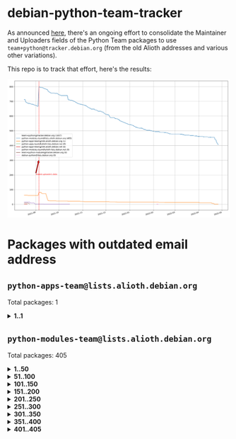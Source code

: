 # debian-python-team-tracker



As announced [here](https://lists.debian.org/debian-python/2021/08/msg00006.html), there's an ongoing effort to consolidate the Maintainer and Uploaders fields of the Python Team packages to use `team+python@tracker.debian.org` (from the old Alioth addresses and various other variations).



This repo is to track that effort, here's the results:



![Python team emails](images/python_team_emails.svg)


# Packages with outdated email address

## `python-apps-team@lists.alioth.debian.org`
Total packages: 1
<details>
<summary><b>1..1</b></summary>


| # | Package | Version |
| --- | --- | --- |
| 1 | [lightyears](https://tracker.debian.org/lightyears) | 1.4-2 |
</details>

## `python-modules-team@lists.alioth.debian.org`
Total packages: 405
<details>
<summary><b>1..50</b></summary>


| # | Package | Version |
| --- | --- | --- |
| 1 | [colorclass](https://tracker.debian.org/colorclass) | 2.2.0-2.2 |
| 2 | [cookiecutter](https://tracker.debian.org/cookiecutter) | 1.7.3-1 |
| 3 | [debiancontributors](https://tracker.debian.org/debiancontributors) | 0.7.8-2 |
| 4 | [devpi-common](https://tracker.debian.org/devpi-common) | 3.2.2-1.1 |
| 5 | [django-bitfield](https://tracker.debian.org/django-bitfield) | 1.9.6-2 |
| 6 | [django-hvad](https://tracker.debian.org/django-hvad) | 1.8.0-1.1 |
| 7 | [django-js-reverse](https://tracker.debian.org/django-js-reverse) | 0.7.3-1.1 |
| 8 | [django-nose](https://tracker.debian.org/django-nose) | 1.4.6-2.1 |
| 9 | [django-pipeline](https://tracker.debian.org/django-pipeline) | 1.6.14-3 |
| 10 | [dnsdiag](https://tracker.debian.org/dnsdiag) | 2.0.2-1 |
| 11 | [dockerpty](https://tracker.debian.org/dockerpty) | 0.4.1-2 |
| 12 | [elasticsearch-curator](https://tracker.debian.org/elasticsearch-curator) | 5.8.1-1 |
| 13 | [enzyme](https://tracker.debian.org/enzyme) | 0.4.1-2 |
| 14 | [exam](https://tracker.debian.org/exam) | 0.10.5-3 |
| 15 | [factory-boy](https://tracker.debian.org/factory-boy) | 2.11.1-3 |
| 16 | [faker](https://tracker.debian.org/faker) | 0.9.3-0.1 |
| 17 | [fakesleep](https://tracker.debian.org/fakesleep) | 0.1-2 |
| 18 | [fastchunking](https://tracker.debian.org/fastchunking) | 0.0.3-2 |
| 19 | [feedgenerator](https://tracker.debian.org/feedgenerator) | 1.9-2 |
| 20 | [flask-api](https://tracker.debian.org/flask-api) | 1.1+dfsg-1.1 |
| 21 | [flask-babelex](https://tracker.debian.org/flask-babelex) | 0.9.4-1 |
| 22 | [flask-bcrypt](https://tracker.debian.org/flask-bcrypt) | 0.7.1-2 |
| 23 | [flask-compress](https://tracker.debian.org/flask-compress) | 1.4.0-3 |
| 24 | [flask-gravatar](https://tracker.debian.org/flask-gravatar) | 0.4.2-2 |
| 25 | [flask-htmlmin](https://tracker.debian.org/flask-htmlmin) | 1.3.2-2 |
| 26 | [flask-ldapconn](https://tracker.debian.org/flask-ldapconn) | 0.7.2-1.1 |
| 27 | [flask-limiter](https://tracker.debian.org/flask-limiter) | 1.0.1-2 |
| 28 | [flask-mail](https://tracker.debian.org/flask-mail) | 0.9.1+dfsg1-1.1 |
| 29 | [flask-mongoengine](https://tracker.debian.org/flask-mongoengine) | 0.9.3-4 |
| 30 | [flask-multistatic](https://tracker.debian.org/flask-multistatic) | 1.0-2 |
| 31 | [flask-script](https://tracker.debian.org/flask-script) | 2.0.6-2 |
| 32 | [flask-silk](https://tracker.debian.org/flask-silk) | 0.2-18 |
| 33 | [flask-wtf](https://tracker.debian.org/flask-wtf) | 0.14.3-1 |
| 34 | [flufl.enum](https://tracker.debian.org/flufl.enum) | 4.1.1-3 |
| 35 | [flufl.i18n](https://tracker.debian.org/flufl.i18n) | 3.0.1-1 |
| 36 | [flufl.lock](https://tracker.debian.org/flufl.lock) | 5.0.1-1 |
| 37 | [flufl.password](https://tracker.debian.org/flufl.password) | 1.3-3 |
| 38 | [flufl.testing](https://tracker.debian.org/flufl.testing) | 0.7-2 |
| 39 | [gerritlib](https://tracker.debian.org/gerritlib) | 0.8.0-2 |
| 40 | [gmplot](https://tracker.debian.org/gmplot) | 1.2.0-2 |
| 41 | [gtextfsm](https://tracker.debian.org/gtextfsm) | 1.1.0-2 |
| 42 | [gtts](https://tracker.debian.org/gtts) | 2.0.3-1 |
| 43 | [gtts-token](https://tracker.debian.org/gtts-token) | 1.1.3-1 |
| 44 | [guzzle-sphinx-theme](https://tracker.debian.org/guzzle-sphinx-theme) | 0.7.11-5 |
| 45 | [hachoir](https://tracker.debian.org/hachoir) | 3.1.0+dfsg-3 |
| 46 | [haproxy-log-analysis](https://tracker.debian.org/haproxy-log-analysis) | 2.0~b0-2 |
| 47 | [heapdict](https://tracker.debian.org/heapdict) | 1.0.1-1 |
| 48 | [hiro](https://tracker.debian.org/hiro) | 0.5-2 |
| 49 | [hypothesis-auto](https://tracker.debian.org/hypothesis-auto) | 1.1.4-2 |
| 50 | [importmagic](https://tracker.debian.org/importmagic) | 0.1.7-2 |
</details>
<details>
<summary><b>51..100</b></summary>

| # | Package | Version |
| --- | --- | --- |
| 51 | [inflection](https://tracker.debian.org/inflection) | 0.3.1-2 |
| 52 | [json-tricks](https://tracker.debian.org/json-tricks) | 3.11.0-2 |
| 53 | [jsonhyperschema-codec](https://tracker.debian.org/jsonhyperschema-codec) | 1.0.3-2 |
| 54 | [jupyter-sphinx-theme](https://tracker.debian.org/jupyter-sphinx-theme) | 0.0.6+ds1-10 |
| 55 | [kitchen](https://tracker.debian.org/kitchen) | 1.2.6-2 |
| 56 | [kivy](https://tracker.debian.org/kivy) | 1.11.0-2 |
| 57 | [lazr.delegates](https://tracker.debian.org/lazr.delegates) | 2.0.3-2 |
| 58 | [lazr.smtptest](https://tracker.debian.org/lazr.smtptest) | 2.0.3-2 |
| 59 | [libthumbor](https://tracker.debian.org/libthumbor) | 1.3.3-2 |
| 60 | [logilab-constraint](https://tracker.debian.org/logilab-constraint) | 0.6.0-2 |
| 61 | [mako](https://tracker.debian.org/mako) | 1.1.3+ds1-2 |
| 62 | [manuel](https://tracker.debian.org/manuel) | 1.10.1-2 |
| 63 | [mercurial-extension-utils](https://tracker.debian.org/mercurial-extension-utils) | 1.5.1-3 |
| 64 | [mercurial-keyring](https://tracker.debian.org/mercurial-keyring) | 1.3.1-3 |
| 65 | [milksnake](https://tracker.debian.org/milksnake) | 0.1.5-1 |
| 66 | [mimerender](https://tracker.debian.org/mimerender) | 0.6.0-2 |
| 67 | [mmllib](https://tracker.debian.org/mmllib) | 0.3.0.post1-2 |
| 68 | [mockldap](https://tracker.debian.org/mockldap) | 0.3.0-4 |
| 69 | [modernize](https://tracker.debian.org/modernize) | 0.7-2 |
| 70 | [moksha.common](https://tracker.debian.org/moksha.common) | 1.2.5-4 |
| 71 | [mrtparse](https://tracker.debian.org/mrtparse) | 1.6-2 |
| 72 | [musicbrainzngs](https://tracker.debian.org/musicbrainzngs) | 0.7.1-2 |
| 73 | [mutagen](https://tracker.debian.org/mutagen) | 1.45.1-2 |
| 74 | [mwic](https://tracker.debian.org/mwic) | 0.7.8-1 |
| 75 | [mysql-connector-python](https://tracker.debian.org/mysql-connector-python) | 8.0.15-2 |
| 76 | [nb2plots](https://tracker.debian.org/nb2plots) | 0.6-2 |
| 77 | [netmiko](https://tracker.debian.org/netmiko) | 2.4.2-1 |
| 78 | [networkx](https://tracker.debian.org/networkx) | 2.5+ds-2 |
| 79 | [nose2](https://tracker.debian.org/nose2) | 0.9.2-1 |
| 80 | [ntplib](https://tracker.debian.org/ntplib) | 0.3.3-2 |
| 81 | [numpy-stl](https://tracker.debian.org/numpy-stl) | 2.9.0-1 |
| 82 | [obsub](https://tracker.debian.org/obsub) | 0.2-4 |
| 83 | [okasha](https://tracker.debian.org/okasha) | 0.2.4-4 |
| 84 | [overpass](https://tracker.debian.org/overpass) | 0.7-1 |
| 85 | [pastescript](https://tracker.debian.org/pastescript) | 2.0.2-4 |
| 86 | [pep8](https://tracker.debian.org/pep8) | 1.7.1-9 |
| 87 | [pep8-naming](https://tracker.debian.org/pep8-naming) | 0.10.0-1 |
| 88 | [pg8000](https://tracker.debian.org/pg8000) | 1.10.6-2 |
| 89 | [pidcat](https://tracker.debian.org/pidcat) | 2.1.0-4 |
| 90 | [plastex](https://tracker.debian.org/plastex) | 2.1-2 |
| 91 | [portio](https://tracker.debian.org/portio) | 0.5-4 |
| 92 | [power](https://tracker.debian.org/power) | 1.4+dfsg-4 |
| 93 | [pprintpp](https://tracker.debian.org/pprintpp) | 0.4.0-2 |
| 94 | [preggy](https://tracker.debian.org/preggy) | 1.4.4-1 |
| 95 | [ptable](https://tracker.debian.org/ptable) | 0.9.2-2 |
| 96 | [py-radix](https://tracker.debian.org/py-radix) | 0.10.0-3 |
| 97 | [py3dns](https://tracker.debian.org/py3dns) | 3.2.1-1 |
| 98 | [pyasn1](https://tracker.debian.org/pyasn1) | 0.4.8-1 |
| 99 | [pybindgen](https://tracker.debian.org/pybindgen) | 0.20.0+dfsg1-2 |
| 100 | [pycallgraph](https://tracker.debian.org/pycallgraph) | 1.1.3-1.2 |
</details>
<details>
<summary><b>101..150</b></summary>

| # | Package | Version |
| --- | --- | --- |
| 101 | [pycxx](https://tracker.debian.org/pycxx) | 7.1.4-0.2 |
| 102 | [pydbus](https://tracker.debian.org/pydbus) | 0.6.0-4 |
| 103 | [pydenticon](https://tracker.debian.org/pydenticon) | 0.3.1-2 |
| 104 | [pydispatcher](https://tracker.debian.org/pydispatcher) | 2.0.5-2 |
| 105 | [pydle](https://tracker.debian.org/pydle) | 0.9.4-2 |
| 106 | [pyfg](https://tracker.debian.org/pyfg) | 0.50-2 |
| 107 | [pyfiglet](https://tracker.debian.org/pyfiglet) | 0.8.0+dfsg-1 |
| 108 | [pyfribidi](https://tracker.debian.org/pyfribidi) | 0.12.0+repack-7 |
| 109 | [pygeoif](https://tracker.debian.org/pygeoif) | 0.7-2 |
| 110 | [pygtail](https://tracker.debian.org/pygtail) | 0.6.1-2 |
| 111 | [pygtkspellcheck](https://tracker.debian.org/pygtkspellcheck) | 4.0.5-2 |
| 112 | [pyinotify](https://tracker.debian.org/pyinotify) | 0.9.6-1.3 |
| 113 | [pyiosxr](https://tracker.debian.org/pyiosxr) | 0.52-1.1 |
| 114 | [pyjavaproperties](https://tracker.debian.org/pyjavaproperties) | 0.7-2 |
| 115 | [pyjokes](https://tracker.debian.org/pyjokes) | 0.5.0-3 |
| 116 | [pykcs11](https://tracker.debian.org/pykcs11) | 1.5.10-1 |
| 117 | [pylama](https://tracker.debian.org/pylama) | 7.4.3-3 |
| 118 | [pylibmc](https://tracker.debian.org/pylibmc) | 1.5.2-3 |
| 119 | [pylint-celery](https://tracker.debian.org/pylint-celery) | 0.3-5 |
| 120 | [pylint-common](https://tracker.debian.org/pylint-common) | 0.2.5-4 |
| 121 | [pylint-django](https://tracker.debian.org/pylint-django) | 2.0.13-1 |
| 122 | [pylint-flask](https://tracker.debian.org/pylint-flask) | 0.5-4 |
| 123 | [pymacs](https://tracker.debian.org/pymacs) | 0.25-3 |
| 124 | [pynag](https://tracker.debian.org/pynag) | 1.1.2+dfsg-2 |
| 125 | [pynliner](https://tracker.debian.org/pynliner) | 0.8.0-2 |
| 126 | [pyopengl](https://tracker.debian.org/pyopengl) | 3.1.5+dfsg-1 |
| 127 | [pyprind](https://tracker.debian.org/pyprind) | 2.11.2-2 |
| 128 | [pyquery](https://tracker.debian.org/pyquery) | 1.2.9-4 |
| 129 | [pyrad](https://tracker.debian.org/pyrad) | 2.1-2 |
| 130 | [pysimplesoap](https://tracker.debian.org/pysimplesoap) | 1.16.2-3 |
| 131 | [pysmi](https://tracker.debian.org/pysmi) | 0.3.2-2 |
| 132 | [pysodium](https://tracker.debian.org/pysodium) | 0.7.0-2 |
| 133 | [pyspf](https://tracker.debian.org/pyspf) | 2.0.14-2 |
| 134 | [pysrt](https://tracker.debian.org/pysrt) | 1.0.1-2 |
| 135 | [pyssim](https://tracker.debian.org/pyssim) | 0.2-2 |
| 136 | [pytaglib](https://tracker.debian.org/pytaglib) | 0.3.6+dfsg-2 |
| 137 | [pytds](https://tracker.debian.org/pytds) | 1.10.0-1 |
| 138 | [pytest-bdd](https://tracker.debian.org/pytest-bdd) | 3.2.1-1 |
| 139 | [pytest-cookies](https://tracker.debian.org/pytest-cookies) | 0.4.0-1 |
| 140 | [pytest-django](https://tracker.debian.org/pytest-django) | 3.5.1-1 |
| 141 | [pytest-expect](https://tracker.debian.org/pytest-expect) | 1.1.0-2 |
| 142 | [pytest-httpbin](https://tracker.debian.org/pytest-httpbin) | 1.0.0-2 |
| 143 | [pytest-runner](https://tracker.debian.org/pytest-runner) | 2.11.1-1.2 |
| 144 | [pytest-sugar](https://tracker.debian.org/pytest-sugar) | 0.9.4-1 |
| 145 | [pytest-tornado](https://tracker.debian.org/pytest-tornado) | 0.8.1-1 |
| 146 | [pytest-vcr](https://tracker.debian.org/pytest-vcr) | 1.0.2-2 |
| 147 | [python-activipy](https://tracker.debian.org/python-activipy) | 0.1-7 |
| 148 | [python-adal](https://tracker.debian.org/python-adal) | 1.2.2-1 |
| 149 | [python-aiohttp-session](https://tracker.debian.org/python-aiohttp-session) | 2.9.0-2 |
| 150 | [python-aioinflux](https://tracker.debian.org/python-aioinflux) | 0.9.0-2 |
</details>
<details>
<summary><b>151..200</b></summary>

| # | Package | Version |
| --- | --- | --- |
| 151 | [python-aiomeasures](https://tracker.debian.org/python-aiomeasures) | 0.5.14-3 |
| 152 | [python-amqplib](https://tracker.debian.org/python-amqplib) | 1.0.2-2 |
| 153 | [python-aptly](https://tracker.debian.org/python-aptly) | 0.12.10-2 |
| 154 | [python-args](https://tracker.debian.org/python-args) | 0.1.0-3 |
| 155 | [python-arpy](https://tracker.debian.org/python-arpy) | 1.1.1-4 |
| 156 | [python-astor](https://tracker.debian.org/python-astor) | 0.8.1-1 |
| 157 | [python-base58](https://tracker.debian.org/python-base58) | 1.0.3-1.1 |
| 158 | [python-bcdoc](https://tracker.debian.org/python-bcdoc) | 0.16.0-2 |
| 159 | [python-bitbucket-api](https://tracker.debian.org/python-bitbucket-api) | 0.5.0-3 |
| 160 | [python-box](https://tracker.debian.org/python-box) | 3.4.6-2 |
| 161 | [python-btrees](https://tracker.debian.org/python-btrees) | 4.3.1-2 |
| 162 | [python-cerberus](https://tracker.debian.org/python-cerberus) | 1.3.2-1 |
| 163 | [python-click-log](https://tracker.debian.org/python-click-log) | 0.2.1-2 |
| 164 | [python-clint](https://tracker.debian.org/python-clint) | 0.5.1-3 |
| 165 | [python-cluster](https://tracker.debian.org/python-cluster) | 1.3.3-3 |
| 166 | [python-coloredlogs](https://tracker.debian.org/python-coloredlogs) | 7.3-2 |
| 167 | [python-colour](https://tracker.debian.org/python-colour) | 0.1.5-2 |
| 168 | [python-consul](https://tracker.debian.org/python-consul) | 0.7.1-1.1 |
| 169 | [python-cookies](https://tracker.debian.org/python-cookies) | 2.2.1-3 |
| 170 | [python-cpuinfo](https://tracker.debian.org/python-cpuinfo) | 5.0.0-2 |
| 171 | [python-crcmod](https://tracker.debian.org/python-crcmod) | 1.7+dfsg-2 |
| 172 | [python-cs](https://tracker.debian.org/python-cs) | 2.7.1-1 |
| 173 | [python-dbfread](https://tracker.debian.org/python-dbfread) | 2.0.7-3 |
| 174 | [python-decorator](https://tracker.debian.org/python-decorator) | 4.4.2-2 |
| 175 | [python-demjson](https://tracker.debian.org/python-demjson) | 2.2.4-5 |
| 176 | [python-diaspy](https://tracker.debian.org/python-diaspy) | 0.6.0-2 |
| 177 | [python-dictobj](https://tracker.debian.org/python-dictobj) | 0.4-4 |
| 178 | [python-distutils-extra](https://tracker.debian.org/python-distutils-extra) | 2.45 |
| 179 | [python-django-casclient](https://tracker.debian.org/python-django-casclient) | 1.5.3-1 |
| 180 | [python-django-etcd-settings](https://tracker.debian.org/python-django-etcd-settings) | 0.1.13+dfsg-3 |
| 181 | [python-django-gravatar2](https://tracker.debian.org/python-django-gravatar2) | 1.4.4-2 |
| 182 | [python-django-jsonfield](https://tracker.debian.org/python-django-jsonfield) | 1.4.0-2 |
| 183 | [python-django-push-notifications](https://tracker.debian.org/python-django-push-notifications) | 1.4.1-1 |
| 184 | [python-django-simple-history](https://tracker.debian.org/python-django-simple-history) | 2.7.0-1.1 |
| 185 | [python-easywebdav](https://tracker.debian.org/python-easywebdav) | 1.2.0-8 |
| 186 | [python-envparse](https://tracker.debian.org/python-envparse) | 0.2.0-2 |
| 187 | [python-envs](https://tracker.debian.org/python-envs) | 1.2.6-1.1 |
| 188 | [python-epc](https://tracker.debian.org/python-epc) | 0.0.5-3 |
| 189 | [python-etcd](https://tracker.debian.org/python-etcd) | 0.4.5-2 |
| 190 | [python-ethtool](https://tracker.debian.org/python-ethtool) | 0.14-3 |
| 191 | [python-ewmh](https://tracker.debian.org/python-ewmh) | 0.1.6-2 |
| 192 | [python-exotel](https://tracker.debian.org/python-exotel) | 0.1.5-2 |
| 193 | [python-feather-format](https://tracker.debian.org/python-feather-format) | 0.3.1+dfsg1-4 |
| 194 | [python-flaky](https://tracker.debian.org/python-flaky) | 3.7.0-1 |
| 195 | [python-genty](https://tracker.debian.org/python-genty) | 1.3.2-1 |
| 196 | [python-geoip2](https://tracker.debian.org/python-geoip2) | 2.9.0+dfsg1-2 |
| 197 | [python-gflags](https://tracker.debian.org/python-gflags) | 1.5.1-7 |
| 198 | [python-glob2](https://tracker.debian.org/python-glob2) | 0.5-3 |
| 199 | [python-hashids](https://tracker.debian.org/python-hashids) | 1.3.1-1 |
| 200 | [python-hidapi](https://tracker.debian.org/python-hidapi) | 0.9.0.post3-2 |
</details>
<details>
<summary><b>201..250</b></summary>

| # | Package | Version |
| --- | --- | --- |
| 201 | [python-hiredis](https://tracker.debian.org/python-hiredis) | 1.0.1-1 |
| 202 | [python-hpilo](https://tracker.debian.org/python-hpilo) | 4.3-3 |
| 203 | [python-html2text](https://tracker.debian.org/python-html2text) | 2020.1.16-1 |
| 204 | [python-http-parser](https://tracker.debian.org/python-http-parser) | 0.9.0-1 |
| 205 | [python-httptools](https://tracker.debian.org/python-httptools) | 0.1.1-1 |
| 206 | [python-icalendar](https://tracker.debian.org/python-icalendar) | 4.0.3-4 |
| 207 | [python-iniparse](https://tracker.debian.org/python-iniparse) | 0.4-3 |
| 208 | [python-ipaddress](https://tracker.debian.org/python-ipaddress) | 1.0.23-1 |
| 209 | [python-ipfix](https://tracker.debian.org/python-ipfix) | 0.9.7-2 |
| 210 | [python-irodsclient](https://tracker.debian.org/python-irodsclient) | 0.8.1-2 |
| 211 | [python-isc-dhcp-leases](https://tracker.debian.org/python-isc-dhcp-leases) | 0.9.1-2 |
| 212 | [python-isoweek](https://tracker.debian.org/python-isoweek) | 1.3.3-3 |
| 213 | [python-jsonrpc](https://tracker.debian.org/python-jsonrpc) | 1.13.0-1 |
| 214 | [python-junit-xml](https://tracker.debian.org/python-junit-xml) | 1.9-1 |
| 215 | [python-kanboard](https://tracker.debian.org/python-kanboard) | 1.0.1-1.1 |
| 216 | [python-langdetect](https://tracker.debian.org/python-langdetect) | 1.0.7-4 |
| 217 | [python-ldap](https://tracker.debian.org/python-ldap) | 3.2.0-4 |
| 218 | [python-ldapdomaindump](https://tracker.debian.org/python-ldapdomaindump) | 0.9.3-1 |
| 219 | [python-libguess](https://tracker.debian.org/python-libguess) | 1.1-4 |
| 220 | [python-mailer](https://tracker.debian.org/python-mailer) | 0.8.1-4 |
| 221 | [python-mastodon](https://tracker.debian.org/python-mastodon) | 1.5.1-1 |
| 222 | [python-mccabe](https://tracker.debian.org/python-mccabe) | 0.6.1-3 |
| 223 | [python-measurement](https://tracker.debian.org/python-measurement) | 2.0.1-2 |
| 224 | [python-meld3](https://tracker.debian.org/python-meld3) | 1.0.2-3 |
| 225 | [python-mnemonic](https://tracker.debian.org/python-mnemonic) | 0.19-1 |
| 226 | [python-model-mommy](https://tracker.debian.org/python-model-mommy) | 1.6.0-2 |
| 227 | [python-morris](https://tracker.debian.org/python-morris) | 1.2-2 |
| 228 | [python-mpegdash](https://tracker.debian.org/python-mpegdash) | 0.2.0-1 |
| 229 | [python-multidict](https://tracker.debian.org/python-multidict) | 5.1.0-1 |
| 230 | [python-nine](https://tracker.debian.org/python-nine) | 1.1.0-1 |
| 231 | [python-noise](https://tracker.debian.org/python-noise) | 1.2.3-3 |
| 232 | [python-notify2](https://tracker.debian.org/python-notify2) | 0.3-4 |
| 233 | [python-ntlm-auth](https://tracker.debian.org/python-ntlm-auth) | 1.4.0-1 |
| 234 | [python-offtrac](https://tracker.debian.org/python-offtrac) | 0.1.0-2.1 |
| 235 | [python-openid-cla](https://tracker.debian.org/python-openid-cla) | 1.2-2 |
| 236 | [python-openid-teams](https://tracker.debian.org/python-openid-teams) | 1.2-2 |
| 237 | [python-openidc-client](https://tracker.debian.org/python-openidc-client) | 0.6.0-1.1 |
| 238 | [python-opentimestamps](https://tracker.debian.org/python-opentimestamps) | 0.4.1-1 |
| 239 | [python-padme](https://tracker.debian.org/python-padme) | 1.1.1-3 |
| 240 | [python-path-and-address](https://tracker.debian.org/python-path-and-address) | 2.0.1-2 |
| 241 | [python-pathtools](https://tracker.debian.org/python-pathtools) | 0.1.2-4 |
| 242 | [python-paypal](https://tracker.debian.org/python-paypal) | 1.2.5-3 |
| 243 | [python-peakutils](https://tracker.debian.org/python-peakutils) | 1.3.3+ds-2 |
| 244 | [python-pem](https://tracker.debian.org/python-pem) | 19.1.0-1 |
| 245 | [python-persistent](https://tracker.debian.org/python-persistent) | 4.6.4-0.2 |
| 246 | [python-pex](https://tracker.debian.org/python-pex) | 1.1.14-3.1 |
| 247 | [python-pgpdump](https://tracker.debian.org/python-pgpdump) | 1.5-2 |
| 248 | [python-pgspecial](https://tracker.debian.org/python-pgspecial) | 1.11.10+dfsg1-1 |
| 249 | [python-phonenumbers](https://tracker.debian.org/python-phonenumbers) | 8.12.1-1 |
| 250 | [python-picklable-itertools](https://tracker.debian.org/python-picklable-itertools) | 0.1.1-3 |
</details>
<details>
<summary><b>251..300</b></summary>

| # | Package | Version |
| --- | --- | --- |
| 251 | [python-plaster](https://tracker.debian.org/python-plaster) | 1.0-2 |
| 252 | [python-plaster-pastedeploy](https://tracker.debian.org/python-plaster-pastedeploy) | 0.5-3 |
| 253 | [python-prctl](https://tracker.debian.org/python-prctl) | 1.7-2 |
| 254 | [python-preshed](https://tracker.debian.org/python-preshed) | 3.0.2-1 |
| 255 | [python-pretend](https://tracker.debian.org/python-pretend) | 1.0.9-1 |
| 256 | [python-prettylog](https://tracker.debian.org/python-prettylog) | 0.1.0-2 |
| 257 | [python-priority](https://tracker.debian.org/python-priority) | 1.3.0-3 |
| 258 | [python-progressbar](https://tracker.debian.org/python-progressbar) | 2.5-2 |
| 259 | [python-pskc](https://tracker.debian.org/python-pskc) | 1.1-3 |
| 260 | [python-py-zipkin](https://tracker.debian.org/python-py-zipkin) | 0.15.0-1.1 |
| 261 | [python-pyftpdlib](https://tracker.debian.org/python-pyftpdlib) | 1.5.4-2 |
| 262 | [python-pygerrit2](https://tracker.debian.org/python-pygerrit2) | 2.0.4-2 |
| 263 | [python-pypump](https://tracker.debian.org/python-pypump) | 0.7-3 |
| 264 | [python-pysnmp4-apps](https://tracker.debian.org/python-pysnmp4-apps) | 0.3.2-2.2 |
| 265 | [python-pysnmp4-mibs](https://tracker.debian.org/python-pysnmp4-mibs) | 0.1.3-3 |
| 266 | [python-pytest-benchmark](https://tracker.debian.org/python-pytest-benchmark) | 3.2.2-2 |
| 267 | [python-pyvmomi](https://tracker.debian.org/python-pyvmomi) | 6.7.1-3 |
| 268 | [python-rarfile](https://tracker.debian.org/python-rarfile) | 3.1-1 |
| 269 | [python-ratelimiter](https://tracker.debian.org/python-ratelimiter) | 1.2.0.post0-1 |
| 270 | [python-redisearch-py](https://tracker.debian.org/python-redisearch-py) | 1.0.0-1 |
| 271 | [python-releases](https://tracker.debian.org/python-releases) | 1.6.3-1 |
| 272 | [python-repoze.lru](https://tracker.debian.org/python-repoze.lru) | 0.7-2 |
| 273 | [python-repoze.sphinx.autointerface](https://tracker.debian.org/python-repoze.sphinx.autointerface) | 0.8-0.2 |
| 274 | [python-repoze.tm2](https://tracker.debian.org/python-repoze.tm2) | 2.0-2 |
| 275 | [python-requests-ntlm](https://tracker.debian.org/python-requests-ntlm) | 1.1.0-1.1 |
| 276 | [python-requirements-detector](https://tracker.debian.org/python-requirements-detector) | 0.6-2 |
| 277 | [python-restless](https://tracker.debian.org/python-restless) | 2.1.1-2 |
| 278 | [python-rpaths](https://tracker.debian.org/python-rpaths) | 0.13-1.1 |
| 279 | [python-rply](https://tracker.debian.org/python-rply) | 0.7.7-2 |
| 280 | [python-schedutils](https://tracker.debian.org/python-schedutils) | 0.6-2.1 |
| 281 | [python-schema](https://tracker.debian.org/python-schema) | 0.6.7-3 |
| 282 | [python-schroot](https://tracker.debian.org/python-schroot) | 0.4-4 |
| 283 | [python-scp](https://tracker.debian.org/python-scp) | 0.13.0-2 |
| 284 | [python-scripttest](https://tracker.debian.org/python-scripttest) | 1.3-3 |
| 285 | [python-scruffy](https://tracker.debian.org/python-scruffy) | 0.3.3-2 |
| 286 | [python-sdnotify](https://tracker.debian.org/python-sdnotify) | 0.3.1-2 |
| 287 | [python-serverfiles](https://tracker.debian.org/python-serverfiles) | 0.3.0-1 |
| 288 | [python-service-identity](https://tracker.debian.org/python-service-identity) | 18.1.0-6 |
| 289 | [python-sexpdata](https://tracker.debian.org/python-sexpdata) | 0.0.3-2 |
| 290 | [python-shade](https://tracker.debian.org/python-shade) | 1.30.0-3 |
| 291 | [python-shellescape](https://tracker.debian.org/python-shellescape) | 3.4.1-4 |
| 292 | [python-simpy](https://tracker.debian.org/python-simpy) | 2.3.1+dfsg-2 |
| 293 | [python-simpy3](https://tracker.debian.org/python-simpy3) | 3.0.11-2 |
| 294 | [python-slimmer](https://tracker.debian.org/python-slimmer) | 0.1.30-8 |
| 295 | [python-slugify](https://tracker.debian.org/python-slugify) | 4.0.0-1 |
| 296 | [python-smstrade](https://tracker.debian.org/python-smstrade) | 0.2.4-6 |
| 297 | [python-socketpool](https://tracker.debian.org/python-socketpool) | 0.5.3-5 |
| 298 | [python-sphinx-issues](https://tracker.debian.org/python-sphinx-issues) | 1.2.0-2 |
| 299 | [python-spur](https://tracker.debian.org/python-spur) | 0.3.21-1 |
| 300 | [python-statsd](https://tracker.debian.org/python-statsd) | 3.3.0-2 |
</details>
<details>
<summary><b>301..350</b></summary>

| # | Package | Version |
| --- | --- | --- |
| 301 | [python-stopit](https://tracker.debian.org/python-stopit) | 1.1.2-1 |
| 302 | [python-structlog](https://tracker.debian.org/python-structlog) | 20.1.0-1 |
| 303 | [python-sunlight](https://tracker.debian.org/python-sunlight) | 1.1.5-3 |
| 304 | [python-suntime](https://tracker.debian.org/python-suntime) | 1.2.5-2 |
| 305 | [python-tempita](https://tracker.debian.org/python-tempita) | 0.5.2-6 |
| 306 | [python-test-server](https://tracker.debian.org/python-test-server) | 0.0.27-2 |
| 307 | [python-testing.common.database](https://tracker.debian.org/python-testing.common.database) | 2.0.0-2 |
| 308 | [python-testing.mysqld](https://tracker.debian.org/python-testing.mysqld) | 1.4.0-4 |
| 309 | [python-testing.postgresql](https://tracker.debian.org/python-testing.postgresql) | 1.3.0-2 |
| 310 | [python-thriftpy](https://tracker.debian.org/python-thriftpy) | 0.3.9+ds1-1 |
| 311 | [python-tinycss](https://tracker.debian.org/python-tinycss) | 0.4-3 |
| 312 | [python-tktreectrl](https://tracker.debian.org/python-tktreectrl) | 2.0.2-3 |
| 313 | [python-translationstring](https://tracker.debian.org/python-translationstring) | 1.4-1 |
| 314 | [python-twitter](https://tracker.debian.org/python-twitter) | 3.3-2 |
| 315 | [python-typeguard](https://tracker.debian.org/python-typeguard) | 2.2.2-1.1 |
| 316 | [python-udatetime](https://tracker.debian.org/python-udatetime) | 0.0.16-4 |
| 317 | [python-unicodecsv](https://tracker.debian.org/python-unicodecsv) | 0.14.1-2 |
| 318 | [python-urlobject](https://tracker.debian.org/python-urlobject) | 2.4.3-3 |
| 319 | [python-urwidtrees](https://tracker.debian.org/python-urwidtrees) | 1.0.3.dev0-1 |
| 320 | [python-utils](https://tracker.debian.org/python-utils) | 2.3.0-2 |
| 321 | [python-vagrant](https://tracker.debian.org/python-vagrant) | 0.5.15-3 |
| 322 | [python-venusian](https://tracker.debian.org/python-venusian) | 3.0.0-1 |
| 323 | [python-vobject](https://tracker.debian.org/python-vobject) | 0.9.6.1-0.2 |
| 324 | [python-webob](https://tracker.debian.org/python-webob) | 1:1.8.6-1.1 |
| 325 | [python-wget](https://tracker.debian.org/python-wget) | 3.2-3 |
| 326 | [python-wheezy.template](https://tracker.debian.org/python-wheezy.template) | 0.1.167-2 |
| 327 | [python-whoosh](https://tracker.debian.org/python-whoosh) | 2.7.4+git6-g9134ad92-5 |
| 328 | [python-wither](https://tracker.debian.org/python-wither) | 1.1-2 |
| 329 | [python-wsgilog](https://tracker.debian.org/python-wsgilog) | 0.3.1-3 |
| 330 | [python-yaswfp](https://tracker.debian.org/python-yaswfp) | 0.9.3-1.1 |
| 331 | [python-zc.customdoctests](https://tracker.debian.org/python-zc.customdoctests) | 1.0.1-2 |
| 332 | [python-zipp](https://tracker.debian.org/python-zipp) | 1.0.0-3 |
| 333 | [python-zxcvbn](https://tracker.debian.org/python-zxcvbn) | 4.4.28-2 |
| 334 | [python3-proselint](https://tracker.debian.org/python3-proselint) | 0.10.2-2 |
| 335 | [pythondialog](https://tracker.debian.org/pythondialog) | 3.5.1-1 |
| 336 | [pytoml](https://tracker.debian.org/pytoml) | 0.1.21-1 |
| 337 | [pyuca](https://tracker.debian.org/pyuca) | 1.2-2 |
| 338 | [pyutilib](https://tracker.debian.org/pyutilib) | 5.8.0-1 |
| 339 | [pywavelets](https://tracker.debian.org/pywavelets) | 1.1.1-1 |
| 340 | [pywinrm](https://tracker.debian.org/pywinrm) | 0.3.0-2 |
| 341 | [quark-sphinx-theme](https://tracker.debian.org/quark-sphinx-theme) | 0.5.1-2 |
| 342 | [recommonmark](https://tracker.debian.org/recommonmark) | 0.6.0+ds-1 |
| 343 | [redis-py-cluster](https://tracker.debian.org/redis-py-cluster) | 2.0.0-1 |
| 344 | [reparser](https://tracker.debian.org/reparser) | 1.4.3-1 |
| 345 | [requests-aws](https://tracker.debian.org/requests-aws) | 0.1.5-2 |
| 346 | [ripe-atlas-cousteau](https://tracker.debian.org/ripe-atlas-cousteau) | 1.4.2-3 |
| 347 | [ripe-atlas-sagan](https://tracker.debian.org/ripe-atlas-sagan) | 1.2.2-2 |
| 348 | [robot-detection](https://tracker.debian.org/robot-detection) | 0.4.0-2 |
| 349 | [routes](https://tracker.debian.org/routes) | 2.5.1-1 |
| 350 | [sgmllib3k](https://tracker.debian.org/sgmllib3k) | 1.0.0-3 |
</details>
<details>
<summary><b>351..400</b></summary>

| # | Package | Version |
| --- | --- | --- |
| 351 | [simplegeneric](https://tracker.debian.org/simplegeneric) | 0.8.1-3 |
| 352 | [singledispatch](https://tracker.debian.org/singledispatch) | 3.4.0.3-3 |
| 353 | [sireader](https://tracker.debian.org/sireader) | 1.1.1-2 |
| 354 | [sleekxmpp](https://tracker.debian.org/sleekxmpp) | 1.3.3-6 |
| 355 | [slimit](https://tracker.debian.org/slimit) | 0.8.1-4 |
| 356 | [smartypants](https://tracker.debian.org/smartypants) | 2.0.0-2 |
| 357 | [sortedcontainers](https://tracker.debian.org/sortedcontainers) | 2.1.0-2 |
| 358 | [speaklater](https://tracker.debian.org/speaklater) | 1.3-5 |
| 359 | [sphinx](https://tracker.debian.org/sphinx) | 1.8.5-2 |
| 360 | [sphinx](https://tracker.debian.org/sphinx) | 1.8.5-3 |
| 361 | [sphinx](https://tracker.debian.org/sphinx) | 1.8.5-4 |
| 362 | [sphinx](https://tracker.debian.org/sphinx) | 1.8.5-5 |
| 363 | [sphinx](https://tracker.debian.org/sphinx) | 2.4.3-2 |
| 364 | [sphinx](https://tracker.debian.org/sphinx) | 2.4.3-4 |
| 365 | [sphinx-autorun](https://tracker.debian.org/sphinx-autorun) | 1.1.0-3.1 |
| 366 | [sphinx-celery](https://tracker.debian.org/sphinx-celery) | 2.0.0-1 |
| 367 | [sphinx-intl](https://tracker.debian.org/sphinx-intl) | 2.0.1-2 |
| 368 | [sphinxcontrib-devhelp](https://tracker.debian.org/sphinxcontrib-devhelp) | 1.0.2-2 |
| 369 | [sphinxcontrib-doxylink](https://tracker.debian.org/sphinxcontrib-doxylink) | 1.5-1 |
| 370 | [sphinxcontrib-log-cabinet](https://tracker.debian.org/sphinxcontrib-log-cabinet) | 1.0.1-2 |
| 371 | [sphinxcontrib-qthelp](https://tracker.debian.org/sphinxcontrib-qthelp) | 1.0.3-2 |
| 372 | [sphinxcontrib-rubydomain](https://tracker.debian.org/sphinxcontrib-rubydomain) | 0.1~dev-20100804-2 |
| 373 | [sphinxcontrib-websupport](https://tracker.debian.org/sphinxcontrib-websupport) | 1.2.4-1 |
| 374 | [sphinxtesters](https://tracker.debian.org/sphinxtesters) | 0.2.3-1 |
| 375 | [sshpubkeys](https://tracker.debian.org/sshpubkeys) | 3.1.0-2.1 |
| 376 | [sshtunnel](https://tracker.debian.org/sshtunnel) | 0.1.4-2 |
| 377 | [stardicter](https://tracker.debian.org/stardicter) | 1.2-1 |
| 378 | [straight.plugin](https://tracker.debian.org/straight.plugin) | 1.4.1-3 |
| 379 | [stsci.distutils](https://tracker.debian.org/stsci.distutils) | 0.3.7-5 |
| 380 | [tagpy](https://tracker.debian.org/tagpy) | 2013.1-7 |
| 381 | [terminaltables](https://tracker.debian.org/terminaltables) | 3.1.0-3 |
| 382 | [texext](https://tracker.debian.org/texext) | 0.6.6-2 |
| 383 | [tinydb](https://tracker.debian.org/tinydb) | 3.15.2-2 |
| 384 | [translation-finder](https://tracker.debian.org/translation-finder) | 1.0-1 |
| 385 | [transmissionrpc](https://tracker.debian.org/transmissionrpc) | 0.11-4 |
| 386 | [txws](https://tracker.debian.org/txws) | 0.9.1-4 |
| 387 | [txzmq](https://tracker.debian.org/txzmq) | 0.8.0-2 |
| 388 | [typogrify](https://tracker.debian.org/typogrify) | 1:2.0.7-2 |
| 389 | [u-msgpack-python](https://tracker.debian.org/u-msgpack-python) | 2.3.0-2 |
| 390 | [vim-autopep8](https://tracker.debian.org/vim-autopep8) | 1.2.0-2 |
| 391 | [vsts-cd-manager](https://tracker.debian.org/vsts-cd-manager) | 1.0.2-3 |
| 392 | [wchartype](https://tracker.debian.org/wchartype) | 0.1-2 |
| 393 | [webpy](https://tracker.debian.org/webpy) | 1:0.61-1 |
| 394 | [whichcraft](https://tracker.debian.org/whichcraft) | 0.4.1-2 |
| 395 | [wikitrans](https://tracker.debian.org/wikitrans) | 1.3-1 |
| 396 | [willow](https://tracker.debian.org/willow) | 1.4-1 |
| 397 | [wlc](https://tracker.debian.org/wlc) | 1.2-1 |
| 398 | [wokkel](https://tracker.debian.org/wokkel) | 18.0.0-3.1 |
| 399 | [wsgiproxy2](https://tracker.debian.org/wsgiproxy2) | 0.4.5-1.1 |
| 400 | [wtf-peewee](https://tracker.debian.org/wtf-peewee) | 3.0.0+dfsg-2 |
</details>
<details>
<summary><b>401..405</b></summary>

| # | Package | Version |
| --- | --- | --- |
| 401 | [wtforms](https://tracker.debian.org/wtforms) | 2.2.1-2 |
| 402 | [xlwt](https://tracker.debian.org/xlwt) | 1.3.0-3 |
| 403 | [zc.lockfile](https://tracker.debian.org/zc.lockfile) | 2.0-1 |
| 404 | [zict](https://tracker.debian.org/zict) | 2.0.0-1 |
| 405 | [zope.deprecation](https://tracker.debian.org/zope.deprecation) | 4.4.0-4 |
</details>

